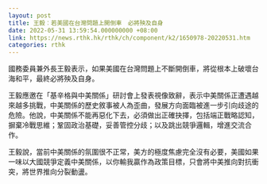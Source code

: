 ```yaml
---
layout: post
title: 王毅︰若美國在台灣問題上開倒車　必將殃及自身
date: 2022-05-31 13:59:54.000000000 +08:00
link: https://news.rthk.hk/rthk/ch/component/k2/1650978-20220531.htm
categories: rthk
---
```


國務委員兼外長王毅表示，如果美國在台灣問題上不斷開倒車，將從根本上破壞台海和平，最終必將殃及自身。

王毅應邀在「基辛格與中美關係」研討會上發表視像致辭，表示中美關係正遭遇越來越多挑戰，中美關係的歷史敘事被人為歪曲，發展方向面臨被進一步引向歧途的危險。他說，中美關係不能再惡化下去，必須做出正確抉擇，包括端正戰略認知，摒棄冷戰思維；鞏固政治基礎，妥善管控分歧；以及跳出競爭邏輯，增進交流合作。

王毅說，當前中美關係的氛圍很不正常，美方的極度焦慮完全沒有必要，美國如果一味以大國競爭定義中美關係，以你輸我贏作為政策目標，只會將中美推向對抗衝突，將世界推向分裂動盪。
